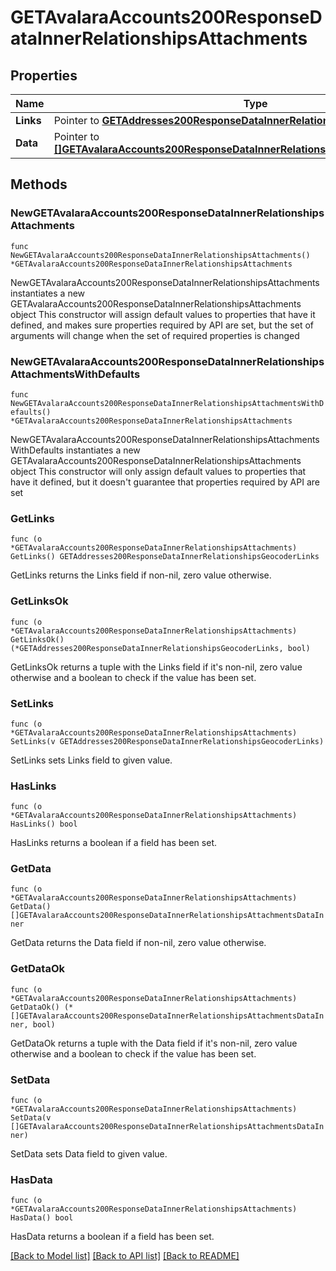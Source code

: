 # GETAvalaraAccounts200ResponseDataInnerRelationshipsAttachments

## Properties

Name | Type | Description | Notes
------------ | ------------- | ------------- | -------------
**Links** | Pointer to [**GETAddresses200ResponseDataInnerRelationshipsGeocoderLinks**](GETAddresses200ResponseDataInnerRelationshipsGeocoderLinks.md) |  | [optional] 
**Data** | Pointer to [**[]GETAvalaraAccounts200ResponseDataInnerRelationshipsAttachmentsDataInner**](GETAvalaraAccounts200ResponseDataInnerRelationshipsAttachmentsDataInner.md) |  | [optional] 

## Methods

### NewGETAvalaraAccounts200ResponseDataInnerRelationshipsAttachments

`func NewGETAvalaraAccounts200ResponseDataInnerRelationshipsAttachments() *GETAvalaraAccounts200ResponseDataInnerRelationshipsAttachments`

NewGETAvalaraAccounts200ResponseDataInnerRelationshipsAttachments instantiates a new GETAvalaraAccounts200ResponseDataInnerRelationshipsAttachments object
This constructor will assign default values to properties that have it defined,
and makes sure properties required by API are set, but the set of arguments
will change when the set of required properties is changed

### NewGETAvalaraAccounts200ResponseDataInnerRelationshipsAttachmentsWithDefaults

`func NewGETAvalaraAccounts200ResponseDataInnerRelationshipsAttachmentsWithDefaults() *GETAvalaraAccounts200ResponseDataInnerRelationshipsAttachments`

NewGETAvalaraAccounts200ResponseDataInnerRelationshipsAttachmentsWithDefaults instantiates a new GETAvalaraAccounts200ResponseDataInnerRelationshipsAttachments object
This constructor will only assign default values to properties that have it defined,
but it doesn't guarantee that properties required by API are set

### GetLinks

`func (o *GETAvalaraAccounts200ResponseDataInnerRelationshipsAttachments) GetLinks() GETAddresses200ResponseDataInnerRelationshipsGeocoderLinks`

GetLinks returns the Links field if non-nil, zero value otherwise.

### GetLinksOk

`func (o *GETAvalaraAccounts200ResponseDataInnerRelationshipsAttachments) GetLinksOk() (*GETAddresses200ResponseDataInnerRelationshipsGeocoderLinks, bool)`

GetLinksOk returns a tuple with the Links field if it's non-nil, zero value otherwise
and a boolean to check if the value has been set.

### SetLinks

`func (o *GETAvalaraAccounts200ResponseDataInnerRelationshipsAttachments) SetLinks(v GETAddresses200ResponseDataInnerRelationshipsGeocoderLinks)`

SetLinks sets Links field to given value.

### HasLinks

`func (o *GETAvalaraAccounts200ResponseDataInnerRelationshipsAttachments) HasLinks() bool`

HasLinks returns a boolean if a field has been set.

### GetData

`func (o *GETAvalaraAccounts200ResponseDataInnerRelationshipsAttachments) GetData() []GETAvalaraAccounts200ResponseDataInnerRelationshipsAttachmentsDataInner`

GetData returns the Data field if non-nil, zero value otherwise.

### GetDataOk

`func (o *GETAvalaraAccounts200ResponseDataInnerRelationshipsAttachments) GetDataOk() (*[]GETAvalaraAccounts200ResponseDataInnerRelationshipsAttachmentsDataInner, bool)`

GetDataOk returns a tuple with the Data field if it's non-nil, zero value otherwise
and a boolean to check if the value has been set.

### SetData

`func (o *GETAvalaraAccounts200ResponseDataInnerRelationshipsAttachments) SetData(v []GETAvalaraAccounts200ResponseDataInnerRelationshipsAttachmentsDataInner)`

SetData sets Data field to given value.

### HasData

`func (o *GETAvalaraAccounts200ResponseDataInnerRelationshipsAttachments) HasData() bool`

HasData returns a boolean if a field has been set.


[[Back to Model list]](../README.md#documentation-for-models) [[Back to API list]](../README.md#documentation-for-api-endpoints) [[Back to README]](../README.md)


